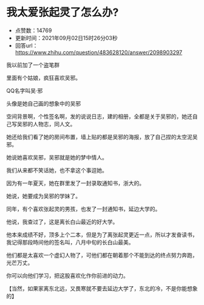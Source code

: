 # 我太爱张起灵了怎么办?
- 点赞数：14769
- 更新时间：2021年09月02日15时26分03秒
- 回答url：https://www.zhihu.com/question/483628120/answer/2098903297
<body>
 <p data-pid="6nIqW8jL">我以前加了一个盗笔群</p>
 <p data-pid="LxKQPk8W">里面有个姑娘，疯狂喜欢吴邪。</p>
 <p data-pid="S7F00C72">QQ名字叫吴·邪</p>
 <p data-pid="wa-mySPQ">头像是她自己画的想象中的吴邪</p>
 <p data-pid="Qx4-4mZX">空间背景啊，个性签名啊，发的说说日志，建的相册，全都是关于吴邪的，她还自己写吴邪的人物志，同人文。</p>
 <p data-pid="GmcoRPVB">她还给我们看了她的房间布置，墙上贴的都是吴邪的海报，放了自己捏的太空泥吴邪。</p>
 <p data-pid="IrAeoq4K">她说她喜欢吴邪，吴邪就是她的梦中情人。</p>
 <p data-pid="alwaeRH_">我们从来都不笑话她，也不拿这个事逗她。</p>
 <p data-pid="eJ70z3Uq">因为有一年夏天，她在群里发了一封录取通知书，浙大的。</p>
 <p data-pid="bjrNwPxB">她说，她要成为吴邪的学妹了。</p>
 <p data-pid="DetwUO2s">同年，有个喜欢张起灵的男孩，也发了一封通知书，延边大学的。</p>
 <p data-pid="_VCHA2dn">他说，我查过了，这是离长白山最近的好大学。</p>
 <p data-pid="JnvRREJf">他本来成绩不好，顶多上个二本，但是为了离张起灵更近一点，所以才发奋读书，我记得那段時间他的签名叫，八月中旬的长白山最美。</p>
 <p data-pid="8V_Tlqnf">他们都是太喜欢一个虚幻人物了，可他们都在朝着那个不能到达的终点努力奔跑，光芒万丈。</p>
 <p data-pid="evqbCP3g">你可以向他们学习，把这股喜欢化作你前进的动力。</p>
 <p data-pid="Qjx6pcrD">【当然，如果家离东北远，又畏寒就不要去延边大学了，东北的冷，不是你能想象的】</p>
 <p></p>
 <p></p>
</body>